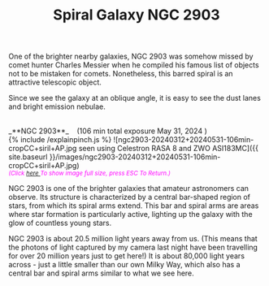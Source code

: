 ﻿---
layout: post
title:  Spiral Galaxy NGC 2903
categories: galaxy 
tags: xxngc2903
excerpt_separator: <!--endSummary-->
---
  
One of the brighter nearby galaxies, NGC 2903 was somehow missed by comet hunter Charles Messier when he compiled his famous list of objects not to be mistaken for comets.  Nonetheless, this barred spiral is an attractive telescopic object.
  
<!--endSummary-->
Since we see the galaxy at an oblique angle, it is easy to see the dust lanes and bright emission nebulae.
   
<br>
_**NGC 2903**_  &nbsp;&nbsp; (106 min total exposure May 31, 2024 )<br>
{% include /explainpinch.js %}
![ngc2903-20240312+20240531-106min-cropCC+siril+AP.jpg seen using Celestron RASA 8 and ZWO ASI183MC]({{ site.baseurl }}/images/ngc2903-20240312+20240531-106min-cropCC+siril+AP.jpg)
<br>
<i><small><font color = "magenta" > (Click
<a href = "{{ site.baseurl }}/images/ngc2903-20240312+20240531-106min-cropCC+siril+AP.jpg">here </a>
To show image full size, press ESC To Return.)</font></small></i>
<br>

NGC 2903 is one of the brighter galaxies that amateur astronomers can observe. Its structure is characterized by a central bar-shaped region of stars, from which its spiral arms extend. This bar and spiral arms are areas where star formation is particularly active, lighting up the galaxy with the glow of countless young stars.

   
NGC 2903 is about 20.5 million light years away from us. (This means that the photons of light captured by my camera last night have been travelling for over 20 million years just to get here!) 
It is about 80,000 light years across - just a little smaller than our own Milky Way, which also has a central bar and spiral arms similar to what we see here.


